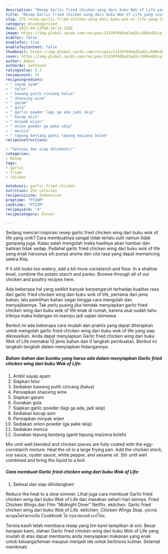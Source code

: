 ```yaml
---
description: "Resep Garlic fried chicken wing dari buku Wok of Life yang Lezat"
title: "Resep Garlic fried chicken wing dari buku Wok of Life yang Lezat"
slug: 572-resep-garlic-fried-chicken-wing-dari-buku-wok-of-life-yang-lezat
category: Uncategorized
date: 2022-04-13T00:10:14.158Z
image: https://img-global.cpcdn.com/recipes/21439f6d6ad1ad2c/680x482cq70/garlic-fried-chicken-wing-dari-buku-wok-of-life-foto-resep-utama.jpg
hideToc: false
enableToc: true
enableTocContent: false
thumbnail: https://img-global.cpcdn.com/recipes/21439f6d6ad1ad2c/680x482cq70/garlic-fried-chicken-wing-dari-buku-wok-of-life-foto-resep-utama.jpg
cover: https://img-global.cpcdn.com/recipes/21439f6d6ad1ad2c/680x482cq70/garlic-fried-chicken-wing-dari-buku-wok-of-life-foto-resep-utama.jpg
author: Admin
authorAv: notfound
ratingvalue: 3.3
reviewcount: 25
recipeingredient:
- " sayap ayam"
- " telur"
- " bawang putih cincang halus"
- " shaoxing wine"
- " garam"
- " gula"
- " garlic powder lagi ga ada jadi skip"
- " kecap asin"
- " minyak wijen"
- " onion powder ga pake skip"
- " merica"
- " tepung kentang ganti tepung maizena boleh"
recipeinstructions:

- "Selesai dan siap dinikmati!"
categories:
- Resep
tags:
- garlic
- fried
- chicken

katakunci: garlic fried chicken 
nutrition: 252 calories
recipecuisine: Indonesian
preptime: "PT26M"
cooktime: "PT32M"
recipeyield: "4"
recipecategory: Dinner

---
```





Sedang mencari inspirasi resep garlic fried chicken wing dari buku wok of life yang unik? Cara membuatnya sangat tidak terlalu sulit namun tidak gampang juga. Kalau salah mengolah maka hasilnya akan hambar dan bahkan tidak sedap. Padahal garlic fried chicken wing dari buku wok of life yang enak harusnya sih punya aroma dan cita rasa yang dapat memancing selera Kita.





If it still looks too watery, add a bit more cornstarch and flour. In a shallow bowl, combine the potato starch and panko. Browse through all of our chicken and poultry recipes here.

Ada beberapa hal yang sedikit banyak berpengaruh terhadap kualitas rasa dari garlic fried chicken wing dari buku wok of life, pertama dari jenis bahan, lalu pemilihan bahan segar hingga cara mengolah dan menyajikannya. Tak perlu pusing jika hendak menyiapkan garlic fried chicken wing dari buku wok of life enak di rumah, karena asal sudah tahu triknya maka hidangan ini mampu jadi sajian istimewa.






Berikut ini ada beberapa cara mudah dan praktis yang dapat diterapkan untuk mengolah garlic fried chicken wing dari buku wok of life yang siap dikreasikan. Anda dapat menyiapkan Garlic fried chicken wing dari buku Wok of Life memakai 12 jenis bahan dan 0 langkah pembuatan. Berikut ini langkah-langkah dalam menyiapkan hidangannya.

<!--inarticleads1-->

##### Bahan-bahan dan bumbu yang harus ada dalam menyiapkan Garlic fried chicken wing dari buku Wok of Life:

1. Ambil  sayap ayam
1. Siapkan  telur
1. Sediakan  bawang putih cincang (halus)
1. Persiapkan  shaoxing wine
1. Siapkan  garam
1. Gunakan  gula
1. Siapkan  garlic powder (lagi ga ada, jadi skip)
1. Sediakan  kecap asin
1. Persiapkan  minyak wijen
1. Sediakan  onion powder (ga pake skip)
1. Sediakan  merica
1. Gunakan  tepung kentang (ganti tepung maizena boleh)


Mix until well blended and chicken pieces are fully coated with the egg-cornstarch mixture. Heat the oil in a large frying pan. Add the chicken stock, soy sauce, oyster sauce, white pepper, and sesame oil. Stir until well combined and bring the liquid to a boil. 

<!--inarticleads2-->

##### Cara membuat Garlic fried chicken wing dari buku Wok of Life:


1. Selesai dan siap dihidangkan!

Reduce the heat to a slow simmer. Lihat juga cara membuat Garlic fried chicken wing dari buku Wok of Life dan masakan sehari-hari lainnya. Fried Chicken Wings dari Film &#34;Midnight Diner&#34; Netflix. ekitchen. Garlic fried chicken wing dari buku Wok of Life. ekitchen. Chicken Wings Stop. อุปกรณ์ของคุณไม่สามารถเปิด Cookbook ได้ กรุณาสแกนคิวอาร์โค้ด. 

Terima kasih telah membaca resep yang tim kami tampilkan di sini. Besar harapan kami, olahan Garlic fried chicken wing dari buku Wok of Life yang mudah di atas dapat membantu anda menyiapkan makanan yang enak untuk keluarga/teman maupun menjadi ide untuk berbisnis kuliner. Selamat menikmati
